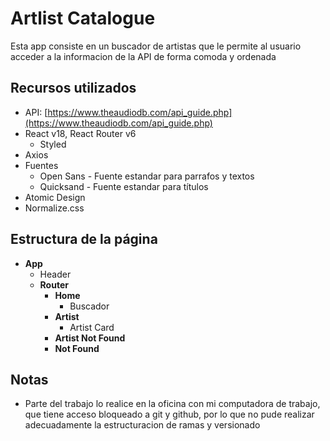 # Artlist Catalogue

Esta app consiste en un buscador de artistas que le permite al usuario acceder a la informacion de la API de forma comoda y ordenada

## Recursos utilizados

- API: [https://www.theaudiodb.com/api_guide.php](https://www.theaudiodb.com/api_guide.php)
- React v18, React Router v6
    - Styled
- Axios
- Fuentes
    - Open Sans - Fuente estandar para parrafos y textos
    - Quicksand - Fuente estandar para títulos
- Atomic Design
- Normalize.css

## **Estructura de la página**

- **App**
    - Header
    - **Router**
        - **Home**
            - Buscador
        - **Artist**
            - Artist Card
        - **Artist Not Found**
        - **Not Found**

## Notas
- Parte del trabajo lo realice en la oficina con mi computadora de trabajo, que tiene acceso bloqueado a git y github, por lo que no pude realizar adecuadamente la estructuracion de ramas y versionado